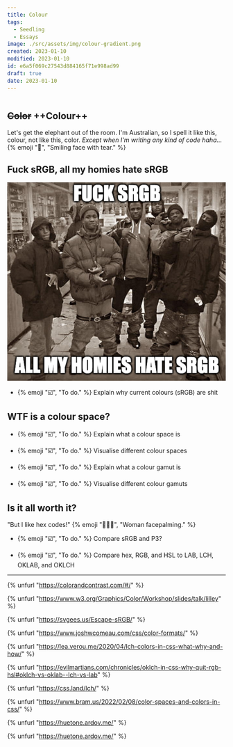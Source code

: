 ```yaml
---
title: Colour
tags:
  - Seedling
  - Essays
image: ./src/assets/img/colour-gradient.png
created: 2023-01-10
modified: 2023-01-10
id: e6a5f069c27543d884165f71e998ad99
draft: true
date: 2023-01-10
---
```

~~~ callout **{% emoji "⚠️", "Warning." %} This post is not complete, be wary.**
~~~

## ~~Color~~ ++Colour++

Let's get the elephant out of the room.
I'm Australian, so I spell it like this, colour, not like this, color. _Except when I'm writing any kind of code haha…_ {% emoji "🥲", "Smiling face with tear." %}

## Fuck sRGB, all my homies hate sRGB

![A meme with the text “Fuck sRGB, all my homies hate sRGB”](../../../assets/img/all-my-homies-hate-srgb.png)

- {% emoji "☑️", "To do." %} Explain why current colours (sRGB) are shit

## WTF is a colour space?

- {% emoji "☑️", "To do." %} Explain what a colour space is

- {% emoji "☑️", "To do." %} Visualise different colour spaces

- {% emoji "☑️", "To do." %} Explain what a colour gamut is

- {% emoji "☑️", "To do." %} Visualise different colour gamuts

## Is it all worth it?

"But I like hex codes!" {% emoji "🤦🏼‍♀️", "Woman facepalming." %}

- {% emoji "☑️", "To do." %} Compare sRGB and P3?

- {% emoji "☑️", "To do." %} Compare hex, RGB, and HSL to LAB, LCH, OKLAB, and OKLCH

---

{% unfurl "https://colorandcontrast.com/#/" %}

{% unfurl "https://www.w3.org/Graphics/Color/Workshop/slides/talk/lilley" %}

{% unfurl "https://svgees.us/Escape-sRGB/" %}

{% unfurl "https://www.joshwcomeau.com/css/color-formats/" %}

{% unfurl "https://lea.verou.me/2020/04/lch-colors-in-css-what-why-and-how/" %}

{% unfurl "https://evilmartians.com/chronicles/oklch-in-css-why-quit-rgb-hsl#oklch-vs-oklab--lch-vs-lab" %}

{% unfurl "https://css.land/lch/" %}

{% unfurl "https://www.bram.us/2022/02/08/color-spaces-and-colors-in-css/" %}

{% unfurl "https://huetone.ardov.me/" %}

{% unfurl "https://huetone.ardov.me/" %}